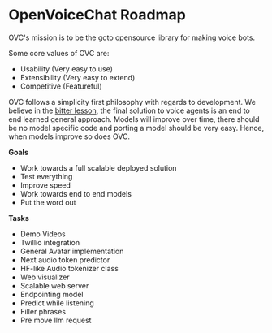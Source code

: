# OpenVoiceChat Roadmap


OVC's mission is to be the goto opensource library for making
voice bots.

Some core values of OVC are: 
- Usability (Very easy to use)
- Extensibility (Very easy to extend)
- Competitive (Featureful)

OVC follows a simplicity first philosophy with regards to 
development. We believe in the [bitter lesson](http://www.incompleteideas.net/IncIdeas/BitterLesson.html),
the final solution to voice agents is an end to end learned general approach.
Models will improve over time, there should be no 
model specific code and porting a model should be very easy.
Hence, when models improve so does OVC.

**Goals**
- Work towards a full scalable deployed solution
- Test everything
- Improve speed
- Work towards end to end models
- Put the word out

**Tasks**
- Demo Videos
- Twillio integration
- General Avatar implementation
- Next audio token predictor
- HF-like Audio tokenizer class
- Web visualizer
- Scalable web server
- Endpointing model
- Predict while listening
- Filler phrases
- Pre move llm request









